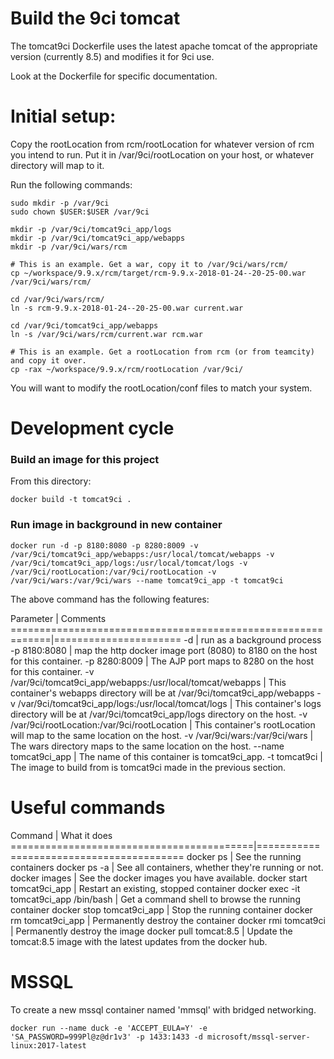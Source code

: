 # Build the 9ci tomcat

The tomcat9ci Dockerfile uses the latest apache tomcat of the appropriate version (currently 8.5) and modifies it for 9ci use.

Look at the Dockerfile for specific documentation.

# Initial setup:

Copy the rootLocation from rcm/rootLocation for whatever version of rcm you intend to run. Put it in /var/9ci/rootLocation on your host, or whatever directory will map to it.

Run the following commands:

```
sudo mkdir -p /var/9ci
sudo chown $USER:$USER /var/9ci

mkdir -p /var/9ci/tomcat9ci_app/logs
mkdir -p /var/9ci/tomcat9ci_app/webapps
mkdir -p /var/9ci/wars/rcm

# This is an example. Get a war, copy it to /var/9ci/wars/rcm/
cp ~/workspace/9.9.x/rcm/target/rcm-9.9.x-2018-01-24--20-25-00.war /var/9ci/wars/rcm/

cd /var/9ci/wars/rcm/
ln -s rcm-9.9.x-2018-01-24--20-25-00.war current.war

cd /var/9ci/tomcat9ci_app/webapps
ln -s /var/9ci/wars/rcm/current.war rcm.war

# This is an example. Get a rootLocation from rcm (or from teamcity) and copy it over.
cp -rax ~/workspace/9.9.x/rcm/rootLocation /var/9ci/
```

You will want to modify the rootLocation/conf files to match your system.

# Development cycle

### Build an image for this project

From this directory:

```
docker build -t tomcat9ci .
```

### Run image in background in new container

```
docker run -d -p 8180:8080 -p 8280:8009 -v /var/9ci/tomcat9ci_app/webapps:/usr/local/tomcat/webapps -v /var/9ci/tomcat9ci_app/logs:/usr/local/tomcat/logs -v /var/9ci/rootLocation:/var/9ci/rootLocation -v /var/9ci/wars:/var/9ci/wars --name tomcat9ci_app -t tomcat9ci
```

The above command has the following features:

Parameter                                                    | Comments
=============================================================|======================
-d                                                           | run as a background process
-p 8180:8080                                                 | map the http docker image port (8080) to 8180 on the host for this container.
-p 8280:8009                                                 | The AJP port maps to 8280 on the host for this container.
-v /var/9ci/tomcat9ci\_app/webapps:/usr/local/tomcat/webapps | This container's webapps directory will be at /var/9ci/tomcat9ci\_app/webapps
-v /var/9ci/tomcat9ci\_app/logs:/usr/local/tomcat/logs       | This container's logs directory will be at /var/9ci/tomcat9ci\_app/logs directory on the host.
-v /var/9ci/rootLocation:/var/9ci/rootLocation               | This container's rootLocation will map to the same location on the host.
-v /var/9ci/wars:/var/9ci/wars                               | The wars directory maps to the same location on the host.
--name tomcat9ci\_app                                        | The name of this container is tomcat9ci\_app.
-t tomcat9ci                                                 | The image to build from is tomcat9ci made in the previous section.


# Useful commands

Command                                   | What it does
==========================================|=========================================
docker ps                                 | See the running containers
docker ps -a                              | See all containers, whether they're running or not.
docker images                             | See the docker images you have available.
docker start tomcat9ci_app                | Restart an existing, stopped container
docker exec -it tomcat9ci_app /bin/bash   | Get a command shell to browse the running container
docker stop tomcat9ci_app                 | Stop the running container
docker rm tomcat9ci_app                   | Permanently destroy the container
docker rmi tomcat9ci                      | Permanently destroy the image
docker pull tomcat:8.5                    | Update the tomcat:8.5 image with the latest updates from the docker hub.

# MSSQL

To create a new mssql container named 'mmsql' with bridged networking.

```
docker run --name duck -e 'ACCEPT_EULA=Y' -e 'SA_PASSWORD=999Pl@z@dr1v3' -p 1433:1433 -d microsoft/mssql-server-linux:2017-latest
```



